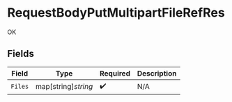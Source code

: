 # RequestBodyPutMultipartFileRefRes

OK


## Fields

| Field               | Type                | Required            | Description         |
| ------------------- | ------------------- | ------------------- | ------------------- |
| `Files`             | map[string]*string* | :heavy_check_mark:  | N/A                 |